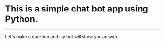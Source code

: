 # This is a simple chat bot app using Python.
***
Let's make a question and my bot will show you answer.
